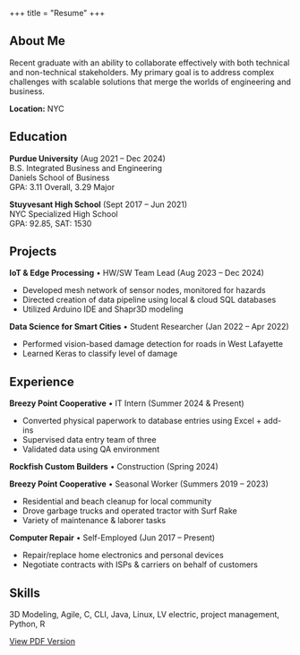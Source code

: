 +++
title = "Resume"
+++

## About Me

Recent graduate with an ability to collaborate effectively with both technical and non-technical stakeholders. My primary goal is to address complex challenges with scalable solutions that merge the worlds of engineering and business.

**Location:** NYC

## Education

**Purdue University** (Aug 2021 – Dec 2024)  
B.S. Integrated Business and Engineering  
Daniels School of Business  
GPA: 3.11 Overall, 3.29 Major

**Stuyvesant High School** (Sept 2017 – Jun 2021)  
NYC Specialized High School  
GPA: 92.85, SAT: 1530

## Projects

**IoT & Edge Processing** • HW/SW Team Lead (Aug 2023 – Dec 2024)

- Developed mesh network of sensor nodes, monitored for hazards
- Directed creation of data pipeline using local & cloud SQL databases
- Utilized Arduino IDE and Shapr3D modeling

**Data Science for Smart Cities** • Student Researcher	(Jan 2022 – Apr 2022)

- Performed vision-based damage detection for roads in West Lafayette
- Learned Keras to classify level of damage

## Experience

**Breezy Point Cooperative** • IT Intern (Summer 2024 & Present)

- Converted physical paperwork to database entries using Excel + add-ins
- Supervised data entry team of three
- Validated data using QA environment

**Rockfish Custom Builders** • Construction (Spring 2024)

**Breezy Point Cooperative** • Seasonal Worker (Summers 2019 – 2023)

- Residential and beach cleanup for local community
- Drove garbage trucks and operated tractor with Surf Rake
- Variety of maintenance & laborer tasks

**Computer Repair** • Self-Employed (Jun 2017 – Present)

- Repair/replace home electronics and personal devices
- Negotiate contracts with ISPs & carriers on behalf of customers

## Skills

3D Modeling, Agile, C, CLI, Java, Linux, LV electric, project management, Python, R
<div class="buttons centered">
  <a href="/resume.pdf" target="_blank">View PDF Version</a>
</div>